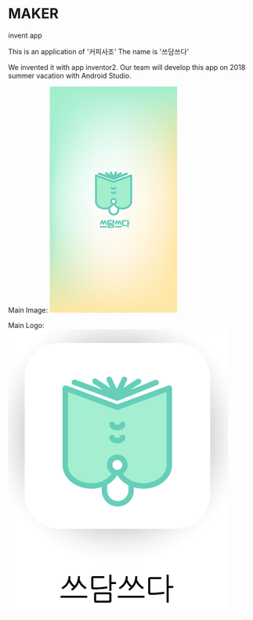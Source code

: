# MAKER
invent app

This is an application of '커피사조'
The name is '쓰담쓰다'

We invented it with app inventor2.
Our team will develop this app on 2018 summer vacation with Android Studio.

Main Image:
![our main image](./pic/main.jpg)

Main Logo:
![our logo](./pic/icon.png)
